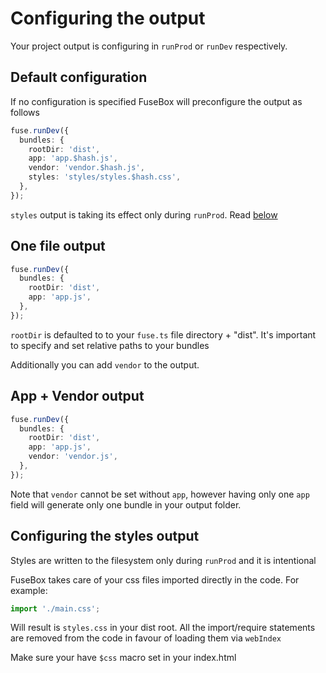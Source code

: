 # Configuring the output

Your project output is configuring in `runProd` or `runDev` respectively.

## Default configuration

If no configuration is specified FuseBox will preconfigure the output as follows

```ts
fuse.runDev({
  bundles: {
    rootDir: 'dist',
    app: 'app.$hash.js',
    vendor: 'vendor.$hash.js',
    styles: 'styles/styles.$hash.css',
  },
});
```

`styles` output is taking its effect only during `runProd`. Read [below](#configuring-the-styles-output)

## One file output

```ts
fuse.runDev({
  bundles: {
    rootDir: 'dist',
    app: 'app.js',
  },
});
```

`rootDir` is defaulted to to your `fuse.ts` file directory + "dist". It's important to specify and set relative paths to
your bundles

Additionally you can add `vendor` to the output.

## App + Vendor output

```ts
fuse.runDev({
  bundles: {
    rootDir: 'dist',
    app: 'app.js',
    vendor: 'vendor.js',
  },
});
```

Note that `vendor` cannot be set without `app`, however having only one `app` field will generate only one bundle in
your output folder.

## Configuring the styles output

Styles are written to the filesystem only during `runProd` and it is intentional

FuseBox takes care of your css files imported directly in the code. For example:

```ts
import './main.css';
```

Will result is `styles.css` in your dist root. All the import/require statements are removed from the code in favour of
loading them via `webIndex`

Make sure your have `$css` macro set in your index.html
